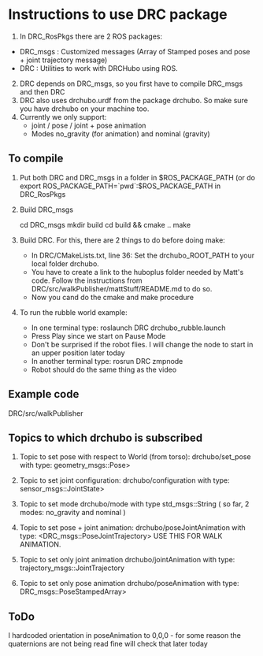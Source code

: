 Instructions to use DRC package
===============================

1. In DRC_RosPkgs there are 2 ROS packages:
  * DRC_msgs : Customized messages (Array of Stamped poses and pose + joint
    trajectory message)
  * DRC : Utilities to work with DRCHubo using ROS. 
2. DRC depends on DRC_msgs, so you first have to compile DRC_msgs and
   then DRC
3. DRC also uses drchubo.urdf from the package
   drchubo. So make sure you have drchubo on your machine too. 
4. Currently we only support:
   * joint / pose / joint + pose animation
   * Modes no_gravity (for animation) and nominal (gravity)

To compile
-----------

1. Put both DRC and DRC_msgs in a folder in $ROS_PACKAGE_PATH (or
   do export ROS_PACKAGE_PATH=`pwd`:$ROS_PACKAGE_PATH in DRC_RosPkgs
2. Build DRC_msgs

	cd DRC_msgs
	mkdir build
	cd build && cmake ..
	make

3. Build DRC. For this, there are 2 things to do before doing make:

   * In DRC/CMakeLists.txt, line 36: Set the drchubo_ROOT_PATH to
     your local folder drchubo.
   * You have to create a link to the huboplus folder needed by Matt's
     code. Follow the instructions from DRC/src/walkPublisher/mattStuff/README.md to do so.
   * Now you cand do the cmake and make procedure

4. To run the rubble world example:

   * In one terminal type: roslaunch DRC drchubo_rubble.launch
   * Press Play since we start on Pause Mode
   * Don't be surprised if the robot flies. I will change the node
     to start in an upper position later today
   * In another terminal type: rosrun DRC zmpnode
   * Robot should do the same thing as the video


Example code
--------------

DRC/src/walkPublisher

Topics to which drchubo is subscribed
--------------------------------------

1. Topic to set pose with respect to World (from torso): drchubo/set_pose 
    with type: geometry_msgs::Pose>
  
2. Topic to set joint configuration: drchubo/configuration
   with type: sensor_msgs::JointState>
 
3. Topic to set mode drchubo/mode
   with type std_msgs::String ( so far, 2 modes: no_gravity and nominal )

4. Topic to set pose + joint animation: drchubo/poseJointAnimation
   with type: <DRC_msgs::PoseJointTrajectory>
   USE THIS FOR WALK ANIMATION. 

5. Topic to set only joint animation drchubo/jointAnimation
   with type: trajectory_msgs::JointTrajectory

6. Topic to set only pose animation drchubo/poseAnimation
   with type: DRC_msgs::PoseStampedArray>


ToDo
-----

I hardcoded orientation in poseAnimation to 0,0,0 - for some reason the quaternions are not being read fine
will check that later today
